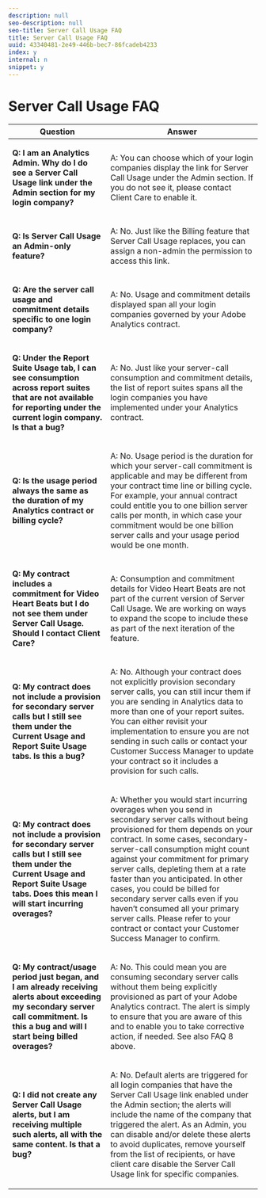 ```yaml
---
description: null
seo-description: null
seo-title: Server Call Usage FAQ
title: Server Call Usage FAQ
uuid: 43340481-2e49-446b-bec7-86fcadeb4233
index: y
internal: n
snippet: y
---
```


# Server Call Usage FAQ

<table id="table_10384E2010B849708AE9462BB2B43438"> 
 <thead> 
  <tr> 
   <th colname="col1" class="entry"> Question </th> 
   <th colname="col2" class="entry"> Answer </th> 
  </tr> 
 </thead>
 <tbody> 
  <tr> 
   <td colname="col1"> <p><b>Q: I am an Analytics Admin. Why do I do see a Server Call Usage link under the Admin section for my login company?</b> </p> </td> 
   <td colname="col2"> <p>A: You can choose which of your login companies display the link for Server Call Usage under the Admin section. If you do not see it, please contact Client Care to enable it. </p> </td> 
  </tr> 
  <tr> 
   <td colname="col1"> <p><b>Q: Is Server Call Usage an Admin-only feature? </b> </p> </td> 
   <td colname="col2"> <p>A: No. Just like the Billing feature that Server Call Usage replaces, you can assign a non-admin the permission to access this link. </p> </td> 
  </tr> 
  <tr> 
   <td colname="col1"> <p><b>Q: Are the server call usage and commitment details specific to one login company?</b> </p> </td> 
   <td colname="col2"> <p>A: No. Usage and commitment details displayed span all your login companies governed by your Adobe Analytics contract. </p> </td> 
  </tr> 
  <tr> 
   <td colname="col1"> <p><b>Q: Under the Report Suite Usage tab, I can see consumption across report suites that are not available for reporting under the current login company. Is that a bug? </b> </p> </td> 
   <td colname="col2"> <p>A: No. Just like your server-call consumption and commitment details, the list of report suites spans all the login companies you have implemented under your Analytics contract. </p> </td> 
  </tr> 
  <tr> 
   <td colname="col1"> <p><b>Q: Is the usage period always the same as the duration of my Analytics contract or billing cycle? </b> </p> </td> 
   <td colname="col2"> <p>A: No. Usage period is the duration for which your server-call commitment is applicable and may be different from your contract time line or billing cycle. For example, your annual contract could entitle you to one billion server calls per month, in which case your commitment would be one billion server calls and your usage period would be one month. </p> </td> 
  </tr> 
  <tr> 
   <td colname="col1"> <p><b>Q: My contract includes a commitment for Video Heart Beats but I do not see them under Server Call Usage. Should I contact Client Care?</b> </p> </td> 
   <td colname="col2"> <p>A: Consumption and commitment details for Video Heart Beats are not part of the current version of Server Call Usage. We are working on ways to expand the scope to include these as part of the next iteration of the feature. </p> </td> 
  </tr> 
  <tr> 
   <td colname="col1"> <p><b>Q: My contract does not include a provision for secondary server calls but I still see them under the Current Usage and Report Suite Usage tabs. Is this a bug? </b> </p> </td> 
   <td colname="col2"> <p>A: No. Although your contract does not explicitly provision secondary server calls, you can still incur them if you are sending in Analytics data to more than one of your report suites. You can either revisit your implementation to ensure you are not sending in such calls or contact your Customer Success Manager to update your contract so it includes a provision for such calls. </p> </td> 
  </tr> 
  <tr> 
   <td colname="col1"> <p><b>Q: My contract does not include a provision for secondary server calls but I still see them under the Current Usage and Report Suite Usage tabs. Does this mean I will start incurring overages?</b> </p> </td> 
   <td colname="col2"> <p>A: Whether you would start incurring overages when you send in secondary server calls without being provisioned for them depends on your contract. In some cases, secondary-server-call consumption might count against your commitment for primary server calls, depleting them at a rate faster than you anticipated. In other cases, you could be billed for secondary server calls even if you haven’t consumed all your primary server calls. Please refer to your contract or contact your Customer Success Manager to confirm. </p> </td> 
  </tr> 
  <tr> 
   <td colname="col1"> <p><b>Q: My contract/usage period just began, and I am already receiving alerts about exceeding my secondary server call commitment. Is this a bug and will I start being billed overages? </b> </p> </td> 
   <td colname="col2"> <p>A: No. This could mean you are consuming secondary server calls without them being explicitly provisioned as part of your Adobe Analytics contract. The alert is simply to ensure that you are aware of this and to enable you to take corrective action, if needed. See also FAQ 8 above. </p> </td> 
  </tr> 
  <tr> 
   <td colname="col1"> <p><b>Q: I did not create any Server Call Usage alerts, but I am receiving multiple such alerts, all with the same content. Is that a bug? </b> </p> </td> 
   <td colname="col2"> <p>A: No. Default alerts are triggered for all login companies that have the Server Call Usage link enabled under the Admin section; the alerts will include the name of the company that triggered the alert. As an Admin, you can disable and/or delete these alerts to avoid duplicates, remove yourself from the list of recipients, or have client care disable the Server Call Usage link for specific companies. </p> </td> 
  </tr> 
 </tbody> 
</table>
